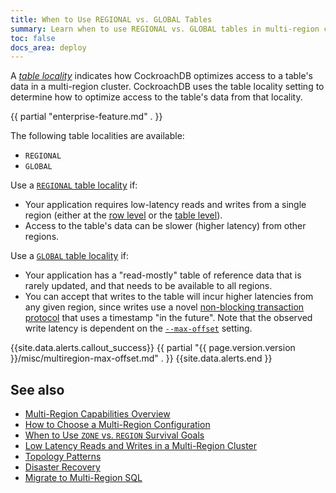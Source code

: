 ```yaml
---
title: When to Use REGIONAL vs. GLOBAL Tables
summary: Learn when to use REGIONAL vs. GLOBAL tables in multi-region clusters.
toc: false
docs_area: deploy
---
```


A [_table locality_](multiregion-overview.html#table-locality) indicates how CockroachDB optimizes access to a table's data in a multi-region cluster. CockroachDB uses the table locality setting to determine how to optimize access to the table's data from that locality.

{{ partial "enterprise-feature.md" . }}

The following table localities are available:

- `REGIONAL`
- `GLOBAL`

Use a [`REGIONAL` table locality](multiregion-overview.html#regional-by-row-tables) if:

- Your application requires low-latency reads and writes from a single region (either at the [row level](multiregion-overview.html#regional-by-row-tables) or the [table level](multiregion-overview.html#regional-tables)).
- Access to the table's data can be slower (higher latency) from other regions.

Use a [`GLOBAL` table locality](multiregion-overview.html#global-tables) if:

- Your application has a "read-mostly" table of reference data that is rarely updated, and that needs to be available to all regions.
- You can accept that writes to the table will incur higher latencies from any given region, since writes use a novel [non-blocking transaction protocol](architecture/transaction-layer.html#non-blocking-transactions) that uses a timestamp "in the future". Note that the observed write latency is dependent on the [`--max-offset`](cockroach-start.html#flags-max-offset) setting.

{{site.data.alerts.callout_success}}
{{ partial "{{ page.version.version }}/misc/multiregion-max-offset.md" . }}
{{site.data.alerts.end }}

## See also

- [Multi-Region Capabilities Overview](multiregion-overview.html)
- [How to Choose a Multi-Region Configuration](choosing-a-multi-region-configuration.html)
- [When to Use `ZONE` vs. `REGION` Survival Goals](when-to-use-zone-vs-region-survival-goals.html)
- [Low Latency Reads and Writes in a Multi-Region Cluster](demo-low-latency-multi-region-deployment.html)
- [Topology Patterns](topology-patterns.html)
- [Disaster Recovery](disaster-recovery.html)
- [Migrate to Multi-Region SQL](migrate-to-multiregion-sql.html)
